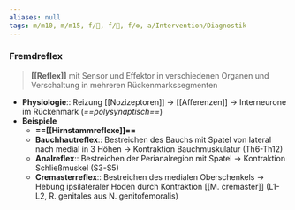 ```yaml
---
aliases: null
tags: m/m10, m/m15, f/🦴, f/🧠, f/⚙️, a/Intervention/Diagnostik
---
```

### Fremdreflex
> **[[Reflex]]** mit Sensor und Effektor in verschiedenen Organen und Verschaltung in mehreren Rückenmarkssegmenten
- **Physiologie**:: Reizung [[Nozizeptoren]] → [[Afferenzen]] → Interneurone im Rückenmark (*==polysynaptisch==*)
- **Beispiele**
	- **==[[Hirnstammreflexe]]==**
	- **Bauchhautreflex**:: Bestreichen des Bauchs mit Spatel von lateral nach medial in 3 Höhen → Kontraktion Bauchmuskulatur (Th6-Th12)
	- **Analreflex**:: Bestreichen der Perianalregion mit Spatel → Kontraktion Schließmuskel (S3-S5)
	- **Cremasterreflex**:: Bestreichen des medialen Oberschenkels → Hebung ipsilateraler Hoden durch Kontraktion [[M. cremaster]] (L1-L2, R. genitales aus N. genitofemoralis)